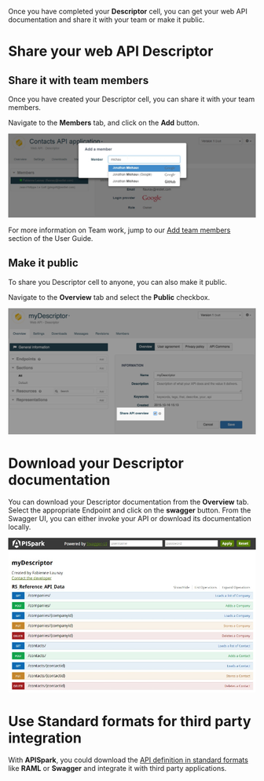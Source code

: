
Once you have completed your **Descriptor** cell, you can get your web API documentation and share it with your team or make it public.

<!--
# Document your web API

For details on how to get the documentation of your cell, go to the [Documentation page](/technical-resources/apispark/guide/publish/publish/documentation "Documentation page") of the **Publish** section.
-->

# Share your web API Descriptor

## Share it with team members

Once you have created your Descriptor cell, you can share it with your team members.

Navigate to the **Members** tab, and click on the **Add** button.

![Add a member to your Descriptor](images/add-member.jpg "Add a member to your Descriptor")

For more information on Team work, jump to our [Add team members](/technical-resources/apispark/guide/share/add-members "Add team members") section of the User Guide.

## Make it public

To share you Descriptor cell to anyone, you can also make it public.

Navigate to the **Overview** tab and select the **Public** checkbox.

![Make your Descriptor public](images/make-descriptor-public.jpg "Make your Descriptor public")

# Download your Descriptor documentation

You can download your Descriptor documentation from the **Overview** tab. Select the appropriate Endpoint and click on the **swagger** button.  From the Swagger UI, you can either invoke your API or download its documentation locally.

![Download documentation from Swagger UI](images/Descriptor-in-Swagger-UI.jpg "Download documentation from Swagger UI")

# Use Standard formats for third party integration

With **APISpark**, you could download the [API definition in standard formats](/technical-resources/apispark/guide/publish/publish/api-definition "Standard API definition") like **RAML** or **Swagger** and integrate it with third party applications.
